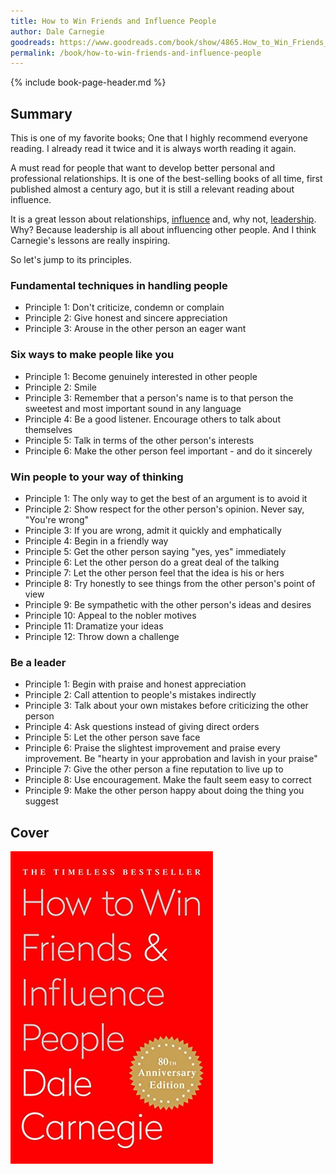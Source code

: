 ```yaml
---
title: How to Win Friends and Influence People
author: Dale Carnegie
goodreads: https://www.goodreads.com/book/show/4865.How_to_Win_Friends_and_Influence_People
permalink: /book/how-to-win-friends-and-influence-people
---
```


{% include book-page-header.md %}

## Summary

This is one of my favorite books; One that I highly recommend everyone reading. I already read it twice and it is always worth reading it again.

A must read for people that want to develop better personal and professional relationships. It is one of the best-selling books of all time, first published almost a century ago, but it is still a relevant reading about influence.

It is a great lesson about relationships, [influence](/tags#influence) and, why not, [leadership](/leadership). Why? Because leadership is all about influencing other people. And I think Carnegie's lessons are really inspiring.

So let's jump to its principles.

### Fundamental techniques in handling people

- Principle 1: Don't criticize, condemn or complain
- Principle 2: Give honest and sincere appreciation
- Principle 3: Arouse in the other person an eager want

### Six ways to make people like you

- Principle 1: Become genuinely interested in other people
- Principle 2: Smile
- Principle 3: Remember that a person's name is to that person the sweetest and most important sound in any language
- Principle 4: Be a good listener. Encourage others to talk about themselves
- Principle 5: Talk in terms of the other person's interests
- Principle 6: Make the other person feel important - and do it sincerely

### Win people to your way of thinking

- Principle 1: The only way to get the best of an argument is to avoid it
- Principle 2: Show respect for the other person's opinion. Never say, "You're wrong"
- Principle 3: If you are wrong, admit it quickly and emphatically
- Principle 4: Begin in a friendly way
- Principle 5: Get the other person saying "yes, yes" immediately
- Principle 6: Let the other person do a great deal of the talking
- Principle 7: Let the other person feel that the idea is his or hers
- Principle 8: Try honestly to see things from the other person's point of view
- Principle 9: Be sympathetic with the other person's ideas and desires
- Principle 10: Appeal to the nobler motives
- Principle 11: Dramatize your ideas
- Principle 12: Throw down a challenge

### Be a leader

- Principle 1: Begin with praise and honest appreciation
- Principle 2: Call attention to people's mistakes indirectly
- Principle 3: Talk about your own mistakes before criticizing the other person
- Principle 4: Ask questions instead of giving direct orders
- Principle 5: Let the other person save face
- Principle 6: Praise the slightest improvement and praise every improvement. Be "hearty in your approbation and lavish in your praise"
- Principle 7: Give the other person a fine reputation to live up to
- Principle 8: Use encouragement. Make the fault seem easy to correct
- Principle 9: Make the other person happy about doing the thing you suggest

## Cover

![How to Win Friends and Influence People book cover](/images/book-cover/how-to-win-friends-and-influence-people-dale-carnegie.jpg)